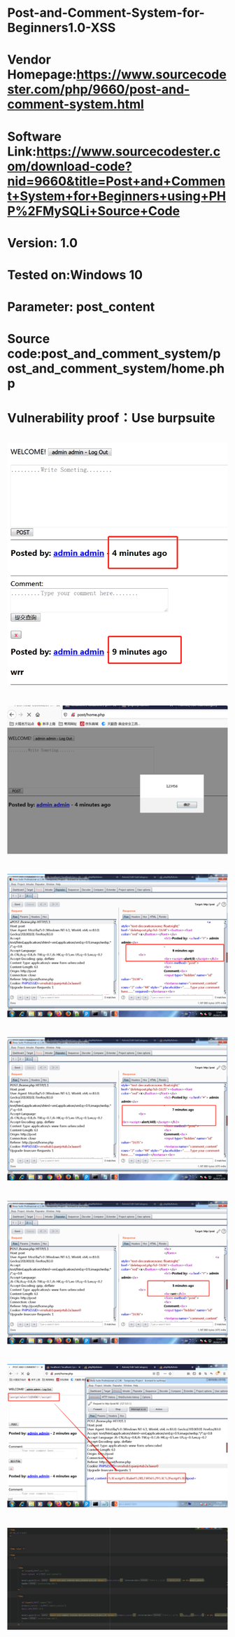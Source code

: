 # Post-and-Comment-System-for-Beginners1.0-XSS

# Vendor Homepage:https://www.sourcecodester.com/php/9660/post-and-comment-system.html
# Software Link:https://www.sourcecodester.com/download-code?nid=9660&title=Post+and+Comment+System+for+Beginners+using+PHP%2FMySQLi+Source+Code
# Version: 1.0
# Tested on:Windows 10
# Parameter: post_content
# Source code:post_and_comment_system/post_and_comment_system/home.php
# Vulnerability proof：Use burpsuite
# ![image](https://github.com/lfnsxtchhhhh/Post-and-Comment-System-for-Beginners-XSS/blob/main/1.png)
# ![image](https://github.com/lfnsxtchhhhh/Post-and-Comment-System-for-Beginners-XSS/blob/main/2.png)
# ![image](https://github.com/lfnsxtchhhhh/Post-and-Comment-System-for-Beginners-XSS/blob/main/3.png)
# ![image](https://github.com/lfnsxtchhhhh/Post-and-Comment-System-for-Beginners-XSS/blob/main/4.png)
# ![image](https://github.com/lfnsxtchhhhh/Post-and-Comment-System-for-Beginners-XSS/blob/main/5.png)
# ![image](https://github.com/lfnsxtchhhhh/Post-and-Comment-System-for-Beginners-XSS/blob/main/6.png)
# ![image](https://github.com/lfnsxtchhhhh/Post-and-Comment-System-for-Beginners-XSS/blob/main/code.png)
